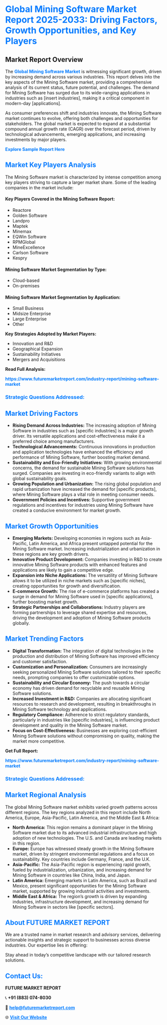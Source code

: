 <h1 style="color: #007BFF;">Global Mining Software Market Report 2025-2033: Driving Factors, Growth Opportunities, and Key Players</h1>

<section id="overview">
<h2>Market Report Overview</h2>
<p>The <a href="https://www.futuremarketreport.com/industry-report/mining-software-market" style="color: #007BFF; text-decoration: none;"><strong>Global Mining Software Market</strong></a> is witnessing significant growth, driven by increasing demand across various industries. This report delves into the key aspects of the Mining Software market, providing a comprehensive analysis of its current status, future potential, and challenges. The demand for Mining Software has surged due to its wide-ranging applications in industries such as [insert industries], making it a critical component in modern-day [applications].</p>
<p>As consumer preferences shift and industries innovate, the Mining Software market continues to evolve, offering both challenges and opportunities for stakeholders. The global market is expected to expand at a substantial compound annual growth rate (CAGR) over the forecast period, driven by technological advancements, emerging applications, and increasing investments by major players.</p>
</section>

<section id="overview">
<p><a href="https://www.futuremarketreport.com/request-sample/reportId=104586" style="color: #007BFF; text-decoration: none;"><strong>Explore Sample Report Here</strong></a></p>
</section>

<section id="key-players">
<h2 style="color: #007BFF;">Market Key Players Analysis</h2>
<p>The Mining Software market is characterized by intense competition among key players striving to capture a larger market share. Some of the leading companies in the market include:</p>
<h4>Key Players Covered in the Mining Software Report:</h4>
<ul><li>Reactore</li><li>Golden Software</li><li>Landpro</li><li>Maptek</li><li>Minemax</li><li>EQWin Software</li><li>RPMGlobal</li><li>MineExcellence</li><li>Carlson Software</li><li>Kespry</li></ul>
<h4>Mining Software Market Segmentation by Type:</h4>
<ul><li>Cloud-based</li><li>On-premises</li></ul>

<h4>Mining Software Market Segmentation by Application:</h4>
<ul><li>Small Business</li><li>Midsize Enterprise</li><li>Large Enterprise</li><li>Other</li></ul>
<p><strong>Key Strategies Adopted by Market Players:</strong></p>
<ul>
<li>Innovation and R&D</li>
<li>Geographical Expansion</li>
<li>Sustainability Initiatives</li>
<li>Mergers and Acquisitions</li>
</ul>
</section>

<section>
<p><strong>Read Full Analysis: </strong></p><a href="https://www.futuremarketreport.com/industry-report/mining-software-market" style="color: #007BFF; text-decoration: none;"><strong>https://www.futuremarketreport.com/industry-report/mining-software-market</strong></a>
<h3 style="color: #007BFF;">Strategic Questions Addressed:</h3>
</section>

<section id="driving-factors">
<h2 style="color: #007BFF;">Market Driving Factors</h2>
<ul>
<li><strong>Rising Demand Across Industries:</strong> The increasing adoption of Mining Software in industries such as [specific industries] is a major growth driver. Its versatile applications and cost-effectiveness make it a preferred choice among manufacturers.</li>
<li><strong>Technological Advancements:</strong> Continuous innovations in production and application technologies have enhanced the efficiency and performance of Mining Software, further boosting market demand.</li>
<li><strong>Sustainability and Eco-Friendly Initiatives:</strong> With growing environmental concerns, the demand for sustainable Mining Software solutions has surged. Companies are investing in eco-friendly variants to align with global sustainability goals.</li>
<li><strong>Growing Population and Urbanization:</strong> The rising global population and rapid urbanization have increased the demand for [specific products], where Mining Software plays a vital role in meeting consumer needs.</li>
<li><strong>Government Policies and Incentives:</strong> Supportive government regulations and incentives for industries using Mining Software have created a conducive environment for market growth.</li>
</ul>
</section>

<section id="growth-opportunities">
<h2 style="color: #007BFF;">Market Growth Opportunities</h2>
<ul>
<li><strong>Emerging Markets:</strong> Developing economies in regions such as Asia-Pacific, Latin America, and Africa present untapped potential for the Mining Software market. Increasing industrialization and urbanization in these regions are key growth drivers.</li>
<li><strong>Innovative Product Development:</strong> Companies investing in R&D to create innovative Mining Software products with enhanced features and applications are likely to gain a competitive edge.</li>
<li><strong>Expansion into Niche Applications:</strong> The versatility of Mining Software allows it to be utilized in niche markets such as [specific niches], creating opportunities for growth and diversification.</li>
<li><strong>E-commerce Growth:</strong> The rise of e-commerce platforms has created a surge in demand for Mining Software used in [specific applications], further boosting market growth.</li>
<li><strong>Strategic Partnerships and Collaborations:</strong> Industry players are forming partnerships to leverage shared expertise and resources, driving the development and adoption of Mining Software products globally.</li>
</ul>
</section>

<section id="trending-factors">
<h2 style="color: #007BFF;">Market Trending Factors</h2>
<ul>
<li><strong>Digital Transformation:</strong> The integration of digital technologies in the production and distribution of Mining Software has improved efficiency and customer satisfaction.</li>
<li><strong>Customization and Personalization:</strong> Consumers are increasingly seeking personalized Mining Software solutions tailored to their specific needs, prompting companies to offer customizable options.</li>
<li><strong>Sustainability and Circular Economy:</strong> The push towards a circular economy has driven demand for recyclable and reusable Mining Software solutions.</li>
<li><strong>Increased Investment in R&D:</strong> Companies are allocating significant resources to research and development, resulting in breakthroughs in Mining Software technology and applications.</li>
<li><strong>Regulatory Compliance:</strong> Adherence to strict regulatory standards, particularly in industries like [specific industries], is influencing product development and quality in the Mining Software market.</li>
<li><strong>Focus on Cost-Effectiveness:</strong> Businesses are exploring cost-efficient Mining Software solutions without compromising on quality, making the market more competitive.</li>
</ul>
</section>

<section>
<p><strong>Get Full Report: </strong></p><a href="https://www.futuremarketreport.com/industry-report/mining-software-market" style="color: #007BFF; text-decoration: none;"><strong>https://www.futuremarketreport.com/industry-report/mining-software-market</strong></a>
<h3 style="color: #007BFF;">Strategic Questions Addressed:</h3>
</section>


<section id="regional-analysis">
<h2 style="color: #007BFF;">Market Regional Analysis</h2>
<p>The global Mining Software market exhibits varied growth patterns across different regions. The key regions analyzed in this report include North America, Europe, Asia-Pacific, Latin America, and the Middle East & Africa:</p>
<ul>
<li><strong>North America:</strong> This region remains a dominant player in the Mining Software market due to its advanced industrial infrastructure and high adoption of new technologies. The U.S. and Canada are leading markets in this region.</li>
<li><strong>Europe:</strong> Europe has witnessed steady growth in the Mining Software market, driven by stringent environmental regulations and a focus on sustainability. Key countries include Germany, France, and the U.K.</li>
<li><strong>Asia-Pacific:</strong> The Asia-Pacific region is experiencing rapid growth, fueled by industrialization, urbanization, and increasing demand for Mining Software in countries like China, India, and Japan.</li>
<li><strong>Latin America:</strong> Emerging markets in Latin America, such as Brazil and Mexico, present significant opportunities for the Mining Software market, supported by growing industrial activities and investments.</li>
<li><strong>Middle East & Africa:</strong> The region’s growth is driven by expanding industries, infrastructure development, and increasing demand for Mining Software in sectors like [specific sectors].</li>
</ul>
</section>

<footer>
<h2 style="color: #007BFF;">About FUTURE MARKET REPORT</h2>
<p>We are a trusted name in market research and advisory services, delivering actionable insights and strategic support to businesses across diverse industries. Our expertise lies in offering:</p>

<p>Stay ahead in today’s competitive landscape with our tailored research solutions.</p>

<h2 style="color: #007BFF;">Contact Us:</h2>
<p><strong>FUTURE MARKET REPORT</strong></p>
<p>📞 <strong>+91 (883) 074-8030</strong></p>
<p>📧 <strong><a href="mailto:help@futuremarketreport.com" style="color: #007BFF;">help@futuremarketreport.com</a></strong></p>
<p>🌐 <strong><a href="https://www.futuremarketreport.com/" style="color: #007BFF;">Visit Our Website</a></strong></p>
</footer>